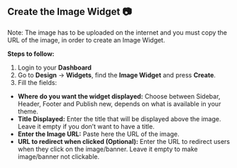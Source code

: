 ## Create the Image Widget 📷 

Note: The image has to be uploaded on the internet and you must copy  the URL of the image, in order to create an Image Widget.

**Steps to follow:**
1.  Login to your **Dashboard**
2.  Go to  **Design**  ->  **Widgets**, find the  **Image Widget**  and press  **Create**.
3.  Fill the fields:

-   **Where do you want the widget displayed:**  Choose between Sidebar, Header, Footer and Publish new, depends on what is available in your theme.
-   **Title Displayed:**  Enter the title that will be displayed above the image. Leave it empty if you don’t want to have a title.
-   **Enter the Image URL:**  Paste here the URL of the image.
-   **URL to redirect when clicked (Optional):**  Enter the URL to redirect users when they click on the image/banner. Leave it empty to make image/banner not clickable.
